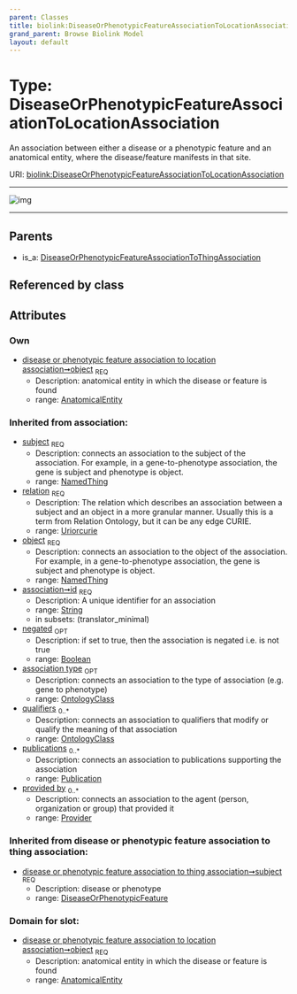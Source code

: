 ```yaml
---
parent: Classes
title: biolink:DiseaseOrPhenotypicFeatureAssociationToLocationAssociation
grand_parent: Browse Biolink Model
layout: default
---
```


# Type: DiseaseOrPhenotypicFeatureAssociationToLocationAssociation


An association between either a disease or a phenotypic feature and an anatomical entity, where the disease/feature manifests in that site.

URI: [biolink:DiseaseOrPhenotypicFeatureAssociationToLocationAssociation](https://w3id.org/biolink/vocab/DiseaseOrPhenotypicFeatureAssociationToLocationAssociation)


---

![img](http://yuml.me/diagram/nofunky;dir:TB/class/[Publication],[Provider],[OntologyClass],[DiseaseOrPhenotypicFeatureAssociationToThingAssociation],[AnatomicalEntity]%3Cobject%201..1-%20[DiseaseOrPhenotypicFeatureAssociationToLocationAssociation%7Crelation(i):uriorcurie;id(i):string;negated(i):boolean%20%3F],[DiseaseOrPhenotypicFeatureAssociationToThingAssociation]%5E-[DiseaseOrPhenotypicFeatureAssociationToLocationAssociation],[DiseaseOrPhenotypicFeature],[AnatomicalEntity])

---


## Parents

 *  is_a: [DiseaseOrPhenotypicFeatureAssociationToThingAssociation](DiseaseOrPhenotypicFeatureAssociationToThingAssociation.md)

## Referenced by class


## Attributes


### Own

 * [disease or phenotypic feature association to location association➞object](disease_or_phenotypic_feature_association_to_location_association_object.md)  <sub>REQ</sub>
    * Description: anatomical entity in which the disease or feature is found
    * range: [AnatomicalEntity](AnatomicalEntity.md)

### Inherited from association:

 * [subject](subject.md)  <sub>REQ</sub>
    * Description: connects an association to the subject of the association. For example, in a gene-to-phenotype association, the gene is subject and phenotype is object.
    * range: [NamedThing](NamedThing.md)
 * [relation](relation.md)  <sub>REQ</sub>
    * Description: The relation which describes an association between a subject and an object in a more granular manner. Usually this is a term from Relation Ontology, but it can be any edge CURIE.
    * range: [Uriorcurie](types/Uriorcurie.md)
 * [object](object.md)  <sub>REQ</sub>
    * Description: connects an association to the object of the association. For example, in a gene-to-phenotype association, the gene is subject and phenotype is object.
    * range: [NamedThing](NamedThing.md)
 * [association➞id](association_id.md)  <sub>REQ</sub>
    * Description: A unique identifier for an association
    * range: [String](types/String.md)
    * in subsets: (translator_minimal)
 * [negated](negated.md)  <sub>OPT</sub>
    * Description: if set to true, then the association is negated i.e. is not true
    * range: [Boolean](types/Boolean.md)
 * [association type](association_type.md)  <sub>OPT</sub>
    * Description: connects an association to the type of association (e.g. gene to phenotype)
    * range: [OntologyClass](OntologyClass.md)
 * [qualifiers](qualifiers.md)  <sub>0..*</sub>
    * Description: connects an association to qualifiers that modify or qualify the meaning of that association
    * range: [OntologyClass](OntologyClass.md)
 * [publications](publications.md)  <sub>0..*</sub>
    * Description: connects an association to publications supporting the association
    * range: [Publication](Publication.md)
 * [provided by](provided_by.md)  <sub>0..*</sub>
    * Description: connects an association to the agent (person, organization or group) that provided it
    * range: [Provider](Provider.md)

### Inherited from disease or phenotypic feature association to thing association:

 * [disease or phenotypic feature association to thing association➞subject](disease_or_phenotypic_feature_association_to_thing_association_subject.md)  <sub>REQ</sub>
    * Description: disease or phenotype
    * range: [DiseaseOrPhenotypicFeature](DiseaseOrPhenotypicFeature.md)

### Domain for slot:

 * [disease or phenotypic feature association to location association➞object](disease_or_phenotypic_feature_association_to_location_association_object.md)  <sub>REQ</sub>
    * Description: anatomical entity in which the disease or feature is found
    * range: [AnatomicalEntity](AnatomicalEntity.md)
